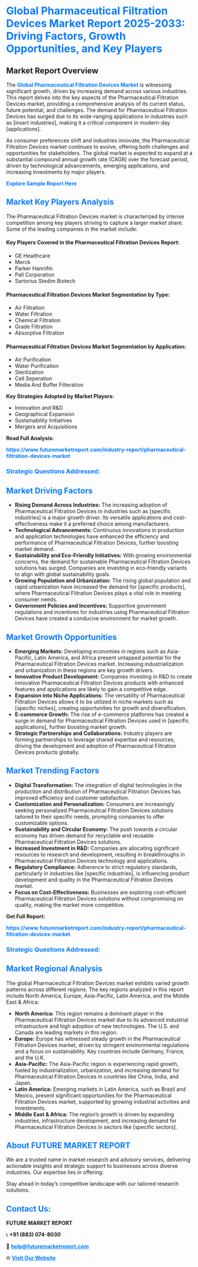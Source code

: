 <h1 style="color: #007BFF;">Global Pharmaceutical Filtration Devices Market Report 2025-2033: Driving Factors, Growth Opportunities, and Key Players</h1>

<section id="overview">
<h2>Market Report Overview</h2>
<p>The <a href="https://www.futuremarketreport.com/industry-report/pharmaceutical-filtration-devices-market" style="color: #007BFF; text-decoration: none;"><strong>Global Pharmaceutical Filtration Devices Market</strong></a> is witnessing significant growth, driven by increasing demand across various industries. This report delves into the key aspects of the Pharmaceutical Filtration Devices market, providing a comprehensive analysis of its current status, future potential, and challenges. The demand for Pharmaceutical Filtration Devices has surged due to its wide-ranging applications in industries such as [insert industries], making it a critical component in modern-day [applications].</p>
<p>As consumer preferences shift and industries innovate, the Pharmaceutical Filtration Devices market continues to evolve, offering both challenges and opportunities for stakeholders. The global market is expected to expand at a substantial compound annual growth rate (CAGR) over the forecast period, driven by technological advancements, emerging applications, and increasing investments by major players.</p>
</section>

<section id="overview">
<p><a href="https://www.futuremarketreport.com/request-sample/reportId=63830" style="color: #007BFF; text-decoration: none;"><strong>Explore Sample Report Here</strong></a></p>
</section>

<section id="key-players">
<h2 style="color: #007BFF;">Market Key Players Analysis</h2>
<p>The Pharmaceutical Filtration Devices market is characterized by intense competition among key players striving to capture a larger market share. Some of the leading companies in the market include:</p>
<h4>Key Players Covered in the Pharmaceutical Filtration Devices Report:</h4>
<ul><li>GE Healthcare</li><li>Merck</li><li>Parker Hannifin</li><li>Pall Corporation</li><li>Sartorius Stedim Biotech</li></ul>
<h4>Pharmaceutical Filtration Devices Market Segmentation by Type:</h4>
<ul><li>Air Filtration</li><li>Water Filtration</li><li>Chemical Filtration</li><li>Grade Filtration</li><li>Absorptive Filtration</li></ul>

<h4>Pharmaceutical Filtration Devices Market Segmentation by Application:</h4>
<ul><li>Air Purification</li><li>Water Purification</li><li>Sterilization</li><li>Cell Seperation</li><li>Media And Buffer Filteration</li></ul>
<p><strong>Key Strategies Adopted by Market Players:</strong></p>
<ul>
<li>Innovation and R&D</li>
<li>Geographical Expansion</li>
<li>Sustainability Initiatives</li>
<li>Mergers and Acquisitions</li>
</ul>
</section>

<section>
<p><strong>Read Full Analysis: </strong></p><a href="https://www.futuremarketreport.com/industry-report/pharmaceutical-filtration-devices-market" style="color: #007BFF; text-decoration: none;"><strong>https://www.futuremarketreport.com/industry-report/pharmaceutical-filtration-devices-market</strong></a>
<h3 style="color: #007BFF;">Strategic Questions Addressed:</h3>
</section>

<section id="driving-factors">
<h2 style="color: #007BFF;">Market Driving Factors</h2>
<ul>
<li><strong>Rising Demand Across Industries:</strong> The increasing adoption of Pharmaceutical Filtration Devices in industries such as [specific industries] is a major growth driver. Its versatile applications and cost-effectiveness make it a preferred choice among manufacturers.</li>
<li><strong>Technological Advancements:</strong> Continuous innovations in production and application technologies have enhanced the efficiency and performance of Pharmaceutical Filtration Devices, further boosting market demand.</li>
<li><strong>Sustainability and Eco-Friendly Initiatives:</strong> With growing environmental concerns, the demand for sustainable Pharmaceutical Filtration Devices solutions has surged. Companies are investing in eco-friendly variants to align with global sustainability goals.</li>
<li><strong>Growing Population and Urbanization:</strong> The rising global population and rapid urbanization have increased the demand for [specific products], where Pharmaceutical Filtration Devices plays a vital role in meeting consumer needs.</li>
<li><strong>Government Policies and Incentives:</strong> Supportive government regulations and incentives for industries using Pharmaceutical Filtration Devices have created a conducive environment for market growth.</li>
</ul>
</section>

<section id="growth-opportunities">
<h2 style="color: #007BFF;">Market Growth Opportunities</h2>
<ul>
<li><strong>Emerging Markets:</strong> Developing economies in regions such as Asia-Pacific, Latin America, and Africa present untapped potential for the Pharmaceutical Filtration Devices market. Increasing industrialization and urbanization in these regions are key growth drivers.</li>
<li><strong>Innovative Product Development:</strong> Companies investing in R&D to create innovative Pharmaceutical Filtration Devices products with enhanced features and applications are likely to gain a competitive edge.</li>
<li><strong>Expansion into Niche Applications:</strong> The versatility of Pharmaceutical Filtration Devices allows it to be utilized in niche markets such as [specific niches], creating opportunities for growth and diversification.</li>
<li><strong>E-commerce Growth:</strong> The rise of e-commerce platforms has created a surge in demand for Pharmaceutical Filtration Devices used in [specific applications], further boosting market growth.</li>
<li><strong>Strategic Partnerships and Collaborations:</strong> Industry players are forming partnerships to leverage shared expertise and resources, driving the development and adoption of Pharmaceutical Filtration Devices products globally.</li>
</ul>
</section>

<section id="trending-factors">
<h2 style="color: #007BFF;">Market Trending Factors</h2>
<ul>
<li><strong>Digital Transformation:</strong> The integration of digital technologies in the production and distribution of Pharmaceutical Filtration Devices has improved efficiency and customer satisfaction.</li>
<li><strong>Customization and Personalization:</strong> Consumers are increasingly seeking personalized Pharmaceutical Filtration Devices solutions tailored to their specific needs, prompting companies to offer customizable options.</li>
<li><strong>Sustainability and Circular Economy:</strong> The push towards a circular economy has driven demand for recyclable and reusable Pharmaceutical Filtration Devices solutions.</li>
<li><strong>Increased Investment in R&D:</strong> Companies are allocating significant resources to research and development, resulting in breakthroughs in Pharmaceutical Filtration Devices technology and applications.</li>
<li><strong>Regulatory Compliance:</strong> Adherence to strict regulatory standards, particularly in industries like [specific industries], is influencing product development and quality in the Pharmaceutical Filtration Devices market.</li>
<li><strong>Focus on Cost-Effectiveness:</strong> Businesses are exploring cost-efficient Pharmaceutical Filtration Devices solutions without compromising on quality, making the market more competitive.</li>
</ul>
</section>

<section>
<p><strong>Get Full Report: </strong></p><a href="https://www.futuremarketreport.com/industry-report/pharmaceutical-filtration-devices-market" style="color: #007BFF; text-decoration: none;"><strong>https://www.futuremarketreport.com/industry-report/pharmaceutical-filtration-devices-market</strong></a>
<h3 style="color: #007BFF;">Strategic Questions Addressed:</h3>
</section>


<section id="regional-analysis">
<h2 style="color: #007BFF;">Market Regional Analysis</h2>
<p>The global Pharmaceutical Filtration Devices market exhibits varied growth patterns across different regions. The key regions analyzed in this report include North America, Europe, Asia-Pacific, Latin America, and the Middle East & Africa:</p>
<ul>
<li><strong>North America:</strong> This region remains a dominant player in the Pharmaceutical Filtration Devices market due to its advanced industrial infrastructure and high adoption of new technologies. The U.S. and Canada are leading markets in this region.</li>
<li><strong>Europe:</strong> Europe has witnessed steady growth in the Pharmaceutical Filtration Devices market, driven by stringent environmental regulations and a focus on sustainability. Key countries include Germany, France, and the U.K.</li>
<li><strong>Asia-Pacific:</strong> The Asia-Pacific region is experiencing rapid growth, fueled by industrialization, urbanization, and increasing demand for Pharmaceutical Filtration Devices in countries like China, India, and Japan.</li>
<li><strong>Latin America:</strong> Emerging markets in Latin America, such as Brazil and Mexico, present significant opportunities for the Pharmaceutical Filtration Devices market, supported by growing industrial activities and investments.</li>
<li><strong>Middle East & Africa:</strong> The region’s growth is driven by expanding industries, infrastructure development, and increasing demand for Pharmaceutical Filtration Devices in sectors like [specific sectors].</li>
</ul>
</section>

<footer>
<h2 style="color: #007BFF;">About FUTURE MARKET REPORT</h2>
<p>We are a trusted name in market research and advisory services, delivering actionable insights and strategic support to businesses across diverse industries. Our expertise lies in offering:</p>

<p>Stay ahead in today’s competitive landscape with our tailored research solutions.</p>

<h2 style="color: #007BFF;">Contact Us:</h2>
<p><strong>FUTURE MARKET REPORT</strong></p>
<p>📞 <strong>+91 (883) 074-8030</strong></p>
<p>📧 <strong><a href="mailto:help@futuremarketreport.com" style="color: #007BFF;">help@futuremarketreport.com</a></strong></p>
<p>🌐 <strong><a href="https://www.futuremarketreport.com/" style="color: #007BFF;">Visit Our Website</a></strong></p>
</footer>